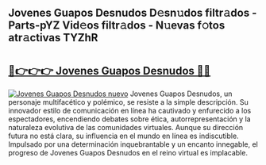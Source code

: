 ## Jovenes Guapos Desnudos D𝚎sn𝚞dos filtr𝚊dos - Parts-pYZ Vid𝚎os filtr𝚊dos - N𝚞evas f𝚘tos atr𝚊ctivas TYZhR

# <h2><a href="http://mb8xr6.tromn.icu/?c=Jovenes+Guapos+Desnudos">🔗👉👉👉 Jovenes Guapos Desnudos 🔗🔗</a></h2>

[![Jovenes Guapos Desnudos nuevo](https://i.imgur.com/pEAQMta.gif)](http://mb8xr6.tromn.icu/?c=Jovenes+Guapos+Desnudos)
Jovenes Guapos Desnudos, un personaje multifacético y polémico, se resiste a la simple descripción. Su innovador estilo de comunicación en línea ha cautivado y enfurecido a los espectadores, encendiendo debates sobre ética, autorrepresentación y la naturaleza evolutiva de las comunidades virtuales. Aunque su dirección futura no está clara, su influencia en el mundo en línea es indiscutible. Impulsado por una determinación inquebrantable y un encanto innegable, el progreso de Jovenes Guapos Desnudos en el reino virtual es implacable.
